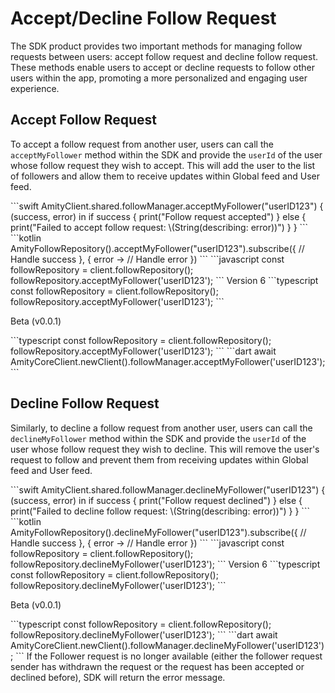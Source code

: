 # Accept/Decline Follow Request

The SDK product provides two important methods for managing follow requests between users: accept follow request and decline follow request. These methods enable users to accept or decline requests to follow other users within the app, promoting a more personalized and engaging user experience.

## Accept Follow Request

To accept a follow request from another user, users can call the `acceptMyFollower` method within the SDK and provide the `userId` of the user whose follow request they wish to accept. This will add the user to the list of followers and allow them to receive updates within Global feed and User feed.

<Tabs>
<Tab title="iOS">
<CodeGroup>
```swift
AmityClient.shared.followManager.acceptMyFollower("userID123") { (success, error) in
    if success {
        print("Follow request accepted")
    } else {
        print("Failed to accept follow request: \(String(describing: error))")
    }
}
```
</CodeGroup>
</Tab>

<Tab title="Android">
<CodeGroup>
```kotlin
AmityFollowRepository().acceptMyFollower("userID123").subscribe({
    // Handle success
}, { error ->
    // Handle error
})
```
</CodeGroup>
</Tab>

<Tab title="JavaScript">
<CodeGroup>
```javascript
const followRepository = client.followRepository();
followRepository.acceptMyFollower('userID123');
```
</CodeGroup>
</Tab>

<Tab title="TypeScript">
Version 6

<CodeGroup>
```typescript
const followRepository = client.followRepository();
followRepository.acceptMyFollower('userID123');
```
</CodeGroup>

Beta (v0.0.1)

<CodeGroup>
```typescript
const followRepository = client.followRepository();
followRepository.acceptMyFollower('userID123');
```
</CodeGroup>
</Tab>

<Tab title="Flutter">
<CodeGroup>
```dart
await AmityCoreClient.newClient().followManager.acceptMyFollower('userID123');
```
</CodeGroup>
</Tab>
</Tabs>

## Decline Follow Request

Similarly, to decline a follow request from another user, users can call the `declineMyFollower` method within the SDK and provide the `userId` of the user whose follow request they wish to decline. This will remove the user's request to follow and prevent them from receiving updates within Global feed and User feed.

<Tabs>
<Tab title="iOS">
<CodeGroup>
```swift
AmityClient.shared.followManager.declineMyFollower("userID123") { (success, error) in
    if success {
        print("Follow request declined")
    } else {
        print("Failed to decline follow request: \(String(describing: error))")
    }
}
```
</CodeGroup>
</Tab>

<Tab title="Android">
<CodeGroup>
```kotlin
AmityFollowRepository().declineMyFollower("userID123").subscribe({
    // Handle success
}, { error ->
    // Handle error
})
```
</CodeGroup>
</Tab>

<Tab title="JavaScript">
<CodeGroup>
```javascript
const followRepository = client.followRepository();
followRepository.declineMyFollower('userID123');
```
</CodeGroup>
</Tab>

<Tab title="TypeScript">
Version 6

<CodeGroup>
```typescript
const followRepository = client.followRepository();
followRepository.declineMyFollower('userID123');
```
</CodeGroup>

Beta (v0.0.1)

<CodeGroup>
```typescript
const followRepository = client.followRepository();
followRepository.declineMyFollower('userID123');
```
</CodeGroup>
</Tab>

<Tab title="Flutter">
<CodeGroup>
```dart
await AmityCoreClient.newClient().followManager.declineMyFollower('userID123');
```
</CodeGroup>
</Tab>
</Tabs>

<Info>
If the Follower request is no longer available (either the follower request sender has withdrawn the request or the request has been accepted or declined before), SDK will return the error message.
</Info>